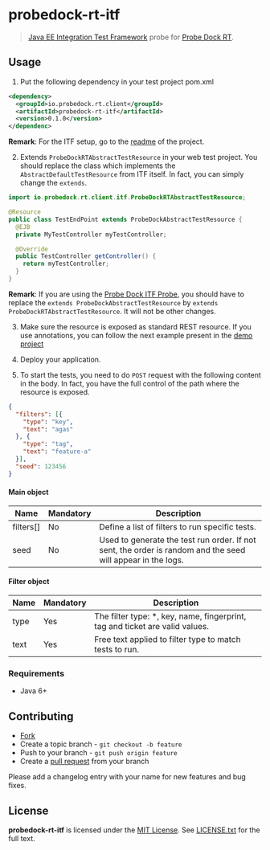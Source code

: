 # probedock-rt-itf

> [Java EE Integration Test Framework](https://github.com/probedock/jee-itf) probe for [Probe Dock RT](https://github.com/probedock/probedock-rt).

## Usage

1. Put the following dependency in your test project pom.xml

  ```xml
  <dependency>
    <groupId>io.probedock.rt.client</groupId>
    <artifactId>probedock-rt-itf</artifactId>
    <version>0.1.0</version>
  </dependenc>
  ```
  
  **Remark**: For the ITF setup, go to the [readme](https://github.com/probedock/jee-itf) of the project.

2. Extends `ProbeDockRTAbstractTestResource` in your web test project. You should replace the class which implements the
`AbstractDefaultTestResource` from ITF itself. In fact, you can simply change the `extends`.

  ```java
  import io.probedock.rt.client.itf.ProbeDockRTAbstractTestResource;
  
  @Resource
  public class TestEndPoint extends ProbeDockAbstractTestResource {
    @EJB
    private MyTestController myTestController;
  
    @Override
    public TestController getController() {
      return myTestController;
    }
  }
  ```
  
  **Remark**: If you are using the [Probe Dock ITF Probe](https://github.com/probedock/probedock-itf), you should have to
  replace the `extends ProbeDockAbstractTestResource` by `extends ProbeDockRTAbstractTestResource`. It will not be other
  changes.

3. Make sure the resource is exposed as standard REST resource. If you use annotations, you can follow the next example 
present in the [demo project](https://github.com/probedock/probedock-demo-itf/blob/master/probedock-demo-itf-test-war/src/main/java/io/probedock/demo/itf)

4. Deploy your application.

5. To start the tests, you need to do `POST` request with the following content in the body. In fact, you have the full
control of the path where the resource is exposed.

  ```json
  {
    "filters": [{
      "type": "key",
      "text": "agas"
    }, {
      "type": "tag",
      "text": "feature-a"
    }],
    "seed": 123456
  }
  ```

  #### Main object
  
  | Name         | Mandatory | Description |
  | ------------ | --------- | ----------- |
  | filters[]    | No        | Define a list of filters to run specific tests. |
  | seed         | No        | Used to generate the test run order. If not sent, the order is random and the seed will appear in the logs. |
  
  #### Filter object
  
  | Name         | Mandatory | Description |
  | ------------ | --------- | ----------- |
  | type         | Yes       | The filter type: *, key, name, fingerprint, tag and ticket are valid values. |
  | text         | Yes       | Free text applied to filter type to match tests to run. |

### Requirements

* Java 6+

## Contributing

* [Fork](https://help.github.com/articles/fork-a-repo)
* Create a topic branch - `git checkout -b feature`
* Push to your branch - `git push origin feature`
* Create a [pull request](http://help.github.com/pull-requests/) from your branch

Please add a changelog entry with your name for new features and bug fixes.

## License

**probedock-rt-itf** is licensed under the [MIT License](http://opensource.org/licenses/MIT).
See [LICENSE.txt](LICENSE.txt) for the full text.
